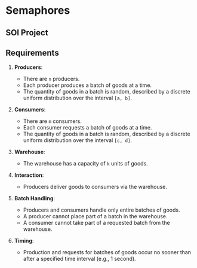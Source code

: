 # Semaphores
## SOI Project
## Requirements

1. **Producers**:  
   - There are `n` producers.  
   - Each producer produces a batch of goods at a time.  
   - The quantity of goods in a batch is random, described by a discrete uniform distribution over the interval `[a, b]`.

2. **Consumers**:  
   - There are `m` consumers.  
   - Each consumer requests a batch of goods at a time.  
   - The quantity of goods in a batch is random, described by a discrete uniform distribution over the interval `[c, d]`.

3. **Warehouse**:  
   - The warehouse has a capacity of `k` units of goods.

4. **Interaction**:  
   - Producers deliver goods to consumers via the warehouse.

5. **Batch Handling**:  
   - Producers and consumers handle only entire batches of goods.  
   - A producer cannot place part of a batch in the warehouse.  
   - A consumer cannot take part of a requested batch from the warehouse.

6. **Timing**:  
   - Production and requests for batches of goods occur no sooner than after a specified time interval (e.g., 1 second).

